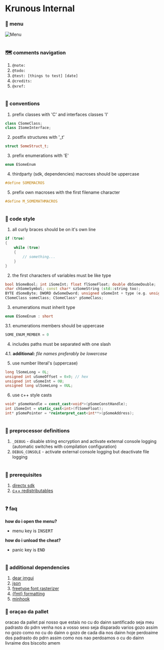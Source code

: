 # Krunous Internal

### :space_invader: menu
![Menu](https://i.imgur.com/yoEf96z.png)

#

### :world_map: comments navigation
1. `@note:`
2. `@todo:`
3. `@test: [things to test] [date]`
4. `@credits:`
5. `@xref:`

#

### :test_tube: conventions
1. prefix classes with 'C' and interfaces classes 'I'
```cpp
class CSomeClass;
class ISomeInterface;
```

2. postfix structures with '_t'
```cpp
struct SomeStruct_t;
```

3. prefix enumerations with 'E'
```cpp
enum ESomeEnum
```

4. thirdparty (sdk, dependencies) macroses should be uppercase
```cpp
#define SOMEMACROS
```

5. prefix own macroses with the first filename character
```cpp
#define M_SOMEMATHMACROS
```

#

### :page_facing_up: code style
1. all curly braces should be on it's own line
```cpp
if (true)
{
	while (true)
	{
		// something...
	}
}
```

2. the first characters of variables must be like type
```cpp
bool bSomeBool; int iSomeInt; float flSomeFloat; double dbSomeDouble;
char chSomeSymbol; const char* szSomeString (std::string too);
BYTE dSomeByte; DWORD dwSomeDword; unsigned uSomeInt + type (e.g. unsigned long ulOffset);
CSomeClass someClass; CSomeClass* pSomeClass;
```

3. enumerations must inherit type
```cpp
enum ESomeEnum : short
```

3.1. enumerations members should be uppercase
```cpp
SOME_ENUM_MEMBER = 0
```

4. includes paths must be separated with one slash

4.1. **additional:** _file names preferably be lowercase_

5. use number literal's (uppercase)
```cpp
long lSomeLong = 0L;
unsigned int uSomeOffset = 0x0; // hex
unsigned int uSomeInt = 0U;
unsigned long ulSomeLong = 0UL;
```

6. use c++ style casts
```cpp
void* pSomeHandle = const_cast<void*>(pSomeConstHandle);
int iSomeInt = static_cast<int>(flSomeFloat);
int* pSomePointer = *reinterpret_cast<int**>(pSomeAddress);
```

#

### :bookmark: preprocessor definitions
1. `_DEBUG` - disable string encryption and activate external console logging (automatic switches with compilation configuration)
2. `DEBUG_CONSOLE` - activate external console logging but deactivate file logging

#

### :wrench: prerequisites
1. [directx sdk](https://www.microsoft.com/en-us/download/details.aspx?id=6812)
2. [c++ redistributables](https://support.microsoft.com/en-us/help/2977003/the-latest-supported-visual-c-downloads)

#

### :question: faq
**how do i open the menu?**
- menu key is <kbd>INSERT</kbd>

**how do i unload the cheat?**
- panic key is <kbd>END</kbd>

#

### :balloon: additional dependencies
1. [dear imgui](https://github.com/ocornut/imgui/)
2. [json](https://github.com/nlohmann/json/)
3. [freetype font rasterizer](https://www.freetype.org/)
4. [{fmt} formatting](https://github.com/fmtlib/fmt/)
5. [minhook](https://github.com/TsudaKageyu/minhook/)

### :balloon: oraçao da pallet

oracao da pallet pai nosso que estais no cu do dainn
santificado seja meu padrasto do pdrn
venha nos a vosso sexo
seja disparado varios gozo
assim no gozo como no cu do dainn
o gozo de cada dia nos dainn hoje
perdoaime dos padrasto do pdrn
assim como nos nao perdoamos o cu do dainn
livraime dos biscoito
amem 

